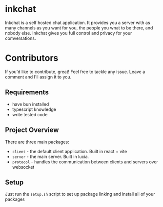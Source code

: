 # inkchat
Inkchat is a self hosted chat application. It provides you a server with as many channels as you want for you, the people you wnat to be there, and nobody else. Inkchat gives you full control and privacy for your comversations.

# Contributors
If you'd like to contribute, great! Feel free to tackle any issue. Leave a comment and I'll assign it to you.

## Requirements
- have bun installed
- typescript knowledge
- write tested code

## Project Overview
There are three main packages:
- `client` - the default client application. Built in react + vite
- `server` - the main server. Built in lucia.
- `protocol` - handles the communication between clients and servers over websocket


## Setup
Just run the `setup.sh` script to set up package linking and install all of your packages

